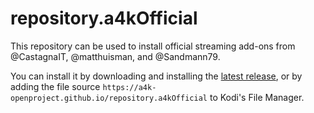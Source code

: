 # repository.a4kOfficial

This repository can be used to install official streaming add-ons from @CastagnaIT, @matthuisman, and @Sandmann79.

You can install it by downloading and installing the [latest release](https://github.com/a4k-openproject/repository.a4kOfficial/releases), or by adding the file source `https://a4k-openproject.github.io/repository.a4kOfficial` to Kodi's File Manager.
